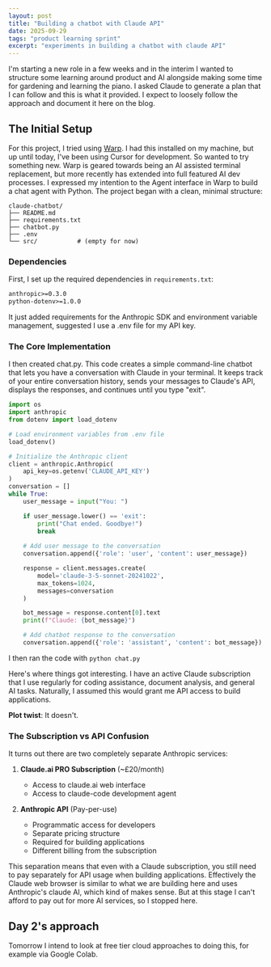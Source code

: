 ```yaml
---
layout: post
title: "Building a chatbot with Claude API"
date: 2025-09-29
tags: "product learning sprint"
excerpt: "experiments in building a chatbot with claude API"
---
```


I'm starting a new role in a few weeks and in the interim I wanted  to structure some learning around product and AI alongside making  some time for gardening and learning the piano. I asked Claude to  generate a plan that I can follow and this is what it provided. I expect to loosely follow the approach and document it here on the blog.

## The Initial Setup

For this project, I tried using [Warp](https://www.warp.dev/). I had this installed on my machine, but up until today, I've been using Cursor for development. So wanted to try something new. Warp is geared towards being an AI assisted terminal replacement, but more recently has extended into full featured AI dev processes. I expressed my intention to the Agent interface in Warp to build a chat agent with Python. The project began with a clean, minimal structure:

```
claude-chatbot/
├── README.md
├── requirements.txt
├── chatbot.py
├── .env
└── src/           # (empty for now)
```

### Dependencies

First, I set up the required dependencies in `requirements.txt`:

```txt path=null start=null
anthropic>=0.3.0
python-dotenv>=1.0.0
```

It just added requirements for the Anthropic SDK and environment variable management, suggested I use a .env file for my API key.

### The Core Implementation

I then created chat.py. This code creates a simple command-line chatbot that lets you have a conversation with Claude in your terminal. It keeps track of your entire conversation history, sends your messages to Claude's API, displays the responses, and continues until you type "exit".

```python path=/Users/Mark/Desktop/Code/claude-chatbot/chatbot.py start=1
import os
import anthropic
from dotenv import load_dotenv

# Load environment variables from .env file
load_dotenv()

# Initialize the Anthropic client
client = anthropic.Anthropic(
    api_key=os.getenv('CLAUDE_API_KEY')
)
conversation = []
while True:
    user_message = input("You: ")

    if user_message.lower() == 'exit':
        print("Chat ended. Goodbye!")
        break
    
    # Add user message to the conversation
    conversation.append({'role': 'user', 'content': user_message})

    response = client.messages.create(
        model='claude-3-5-sonnet-20241022',
        max_tokens=1024,
        messages=conversation
    )

    bot_message = response.content[0].text
    print(f"Claude: {bot_message}")

    # Add chatbot response to the conversation
    conversation.append({'role': 'assistant', 'content': bot_message})
```

I then ran the code with `python chat.py`


Here's where things got interesting. I have an active Claude subscription that I use regularly for coding assistance, document analysis, and general AI tasks. Naturally, I assumed this would grant me API access to build applications.

**Plot twist**: It doesn't.

### The Subscription vs API Confusion

It turns out there are two completely separate Anthropic services:

1. **Claude.ai PRO Subscription** (~£20/month)
   - Access to claude.ai web interface
   - Access  to claude-code development agent

2. **Anthropic API** (Pay-per-use)
   - Programmatic access for developers
   - Separate pricing structure
   - Required for building applications
   - Different billing from the subscription

This separation means that even with a Claude subscription, you still need to pay separately for API usage when building applications. Effectively the Claude web browser is similar to what we are building here and uses Anthropic's claude AI, which kind of makes sense. But at this stage I can't afford to pay out for more AI services, so I stopped here.

## Day 2's approach

Tomorrow I intend to look at free tier cloud approaches to doing this, for example via Google Colab.

